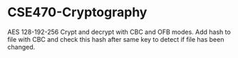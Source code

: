 # CSE470-Cryptography

AES 128-192-256 Crypt and decrypt with CBC and OFB modes.
Add hash to file with CBC and check this hash after same key to detect if file has been changed.
